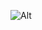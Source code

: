 ![Alt](https://repobeats.axiom.co/api/embed/09e2a54618c341f6c573d3d0d33530dd13c15c02.svg "Repobeats analytics image")
